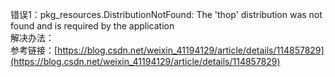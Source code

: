 错误1：pkg_resources.DistributionNotFound: The 'thop' distribution was
not found and is required by the application  
解决办法：  
参考链接：[https://blog.csdn.net/weixin_41194129/article/details/114857829](https://blog.csdn.net/weixin_41194129/article/details/114857829)

